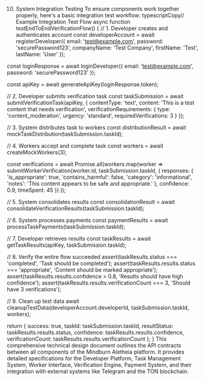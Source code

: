 10. System Integration Testing
    To ensure components work together properly, here's a basic integration test workflow:
    typescriptCopy// Example Integration Test Flow
    async function testEndToEndVerificationFlow() {
    // 1. Developer creates and authenticates account
    const developerAccount = await registerDeveloper({
    email: 'test@example.com',
    password: 'securePassword123',
    companyName: 'Test Company',
    firstName: 'Test',
    lastName: 'User'
    });

const loginResponse = await loginDeveloper({
email: 'test@example.com',
password: 'securePassword123'
});

const apiKey = await generateApiKey(loginResponse.token);

// 2. Developer submits verification task
const taskSubmission = await submitVerificationTask(apiKey, {
contentType: 'text',
content: 'This is a test content that needs verification',
verificationRequirements: {
type: 'content_moderation',
urgency: 'standard',
requiredVerifications: 3
}
});

// 3. System distributes task to workers
const distributionResult = await mockTaskDistribution(taskSubmission.taskId);

// 4. Workers accept and complete task
const workers = await createMockWorkers(3);

const verifications = await Promise.all(workers.map(worker =>
submitWorkerVerification(worker.id, taskSubmission.taskId, {
responses: {
'is_appropriate': true,
'contains_harmful': false,
'category': 'informational',
'notes': 'This content appears to be safe and appropriate.'
},
confidence: 0.9,
timeSpent: 45
})
));

// 5. System consolidates results
const consolidationResult = await consolidateVerificationResults(taskSubmission.taskId);

// 6. System processes payments
const paymentResults = await processTaskPayments(taskSubmission.taskId);

// 7. Developer retrieves results
const taskResults = await getTaskResults(apiKey, taskSubmission.taskId);

// 8. Verify the entire flow succeeded
assert(taskResults.status === 'completed', 'Task should be completed');
assert(taskResults.results.status === 'appropriate', 'Content should be marked appropriate');
assert(taskResults.results.confidence > 0.8, 'Results should have high confidence');
assert(taskResults.results.verificationCount === 3, 'Should have 3 verifications');

// 9. Clean up test data
await cleanupTestData(developerAccount.developerId, taskSubmission.taskId, workers);

return {
success: true,
taskId: taskSubmission.taskId,
resultStatus: taskResults.results.status,
confidence: taskResults.results.confidence,
verificationCount: taskResults.results.verificationCount
};
}
This comprehensive technical design document outlines the API contracts between all components of the Mindburn Aletheia platform. It provides detailed specifications for the Developer Platform, Task Management System, Worker Interface, Verification Engine, Payment System, and their integration with external systems like Telegram and the TON blockchain.
